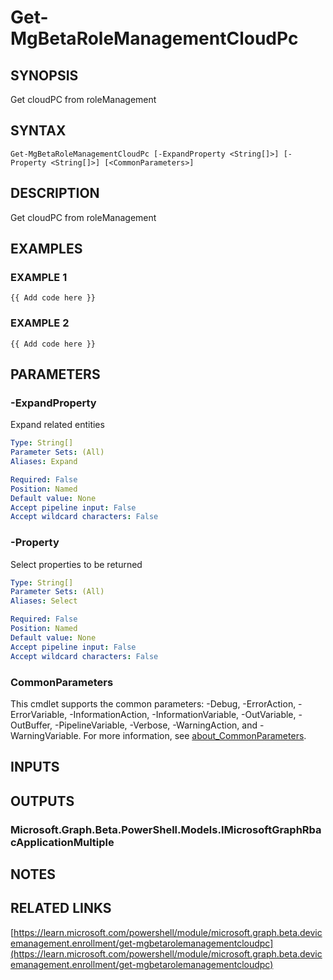 ﻿---
external help file: Microsoft.Graph.Beta.DeviceManagement.Enrollment-help.xml
Module Name: Microsoft.Graph.Beta.DeviceManagement.Enrollment
online version: https://learn.microsoft.com/powershell/module/microsoft.graph.beta.devicemanagement.enrollment/get-mgbetarolemanagementcloudpc
schema: 2.0.0
---

# Get-MgBetaRoleManagementCloudPc

## SYNOPSIS
Get cloudPC from roleManagement

## SYNTAX

```
Get-MgBetaRoleManagementCloudPc [-ExpandProperty <String[]>] [-Property <String[]>] [<CommonParameters>]
```

## DESCRIPTION
Get cloudPC from roleManagement

## EXAMPLES

### EXAMPLE 1
```
{{ Add code here }}
```

### EXAMPLE 2
```
{{ Add code here }}
```

## PARAMETERS

### -ExpandProperty
Expand related entities

```yaml
Type: String[]
Parameter Sets: (All)
Aliases: Expand

Required: False
Position: Named
Default value: None
Accept pipeline input: False
Accept wildcard characters: False
```

### -Property
Select properties to be returned

```yaml
Type: String[]
Parameter Sets: (All)
Aliases: Select

Required: False
Position: Named
Default value: None
Accept pipeline input: False
Accept wildcard characters: False
```

### CommonParameters
This cmdlet supports the common parameters: -Debug, -ErrorAction, -ErrorVariable, -InformationAction, -InformationVariable, -OutVariable, -OutBuffer, -PipelineVariable, -Verbose, -WarningAction, and -WarningVariable. For more information, see [about_CommonParameters](http://go.microsoft.com/fwlink/?LinkID=113216).

## INPUTS

## OUTPUTS

### Microsoft.Graph.Beta.PowerShell.Models.IMicrosoftGraphRbacApplicationMultiple
## NOTES

## RELATED LINKS

[https://learn.microsoft.com/powershell/module/microsoft.graph.beta.devicemanagement.enrollment/get-mgbetarolemanagementcloudpc](https://learn.microsoft.com/powershell/module/microsoft.graph.beta.devicemanagement.enrollment/get-mgbetarolemanagementcloudpc)

